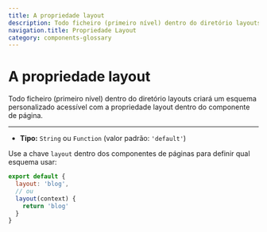 ```yaml
---
title: A propriedade layout
description: Todo ficheiro (primeiro nível) dentro do diretório layouts criará um esquema personalizado acessível com a propriedade layout dentro do componente de página.
navigation.title: Propriedade Layout
category: components-glossary
---
```

# A propriedade layout

Todo ficheiro (primeiro nível) dentro do diretório layouts criará um esquema personalizado acessível com a propriedade layout dentro do componente de página.

---

- **Tipo:** `String` ou `Function` (valor padrão: `'default'`)

Use a chave `layout` dentro dos componentes de páginas para definir qual esquema usar:

```js
export default {
  layout: 'blog',
  // ou
  layout(context) {
    return 'blog'
  }
}
```
